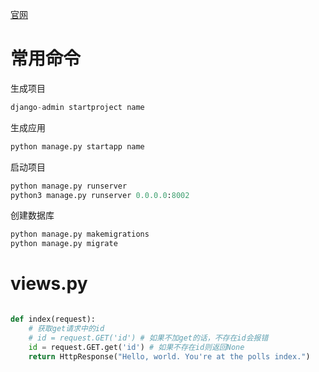 [官网](https://docs.djangoproject.com/zh-hans/5.1/)

# 常用命令
生成项目
```python
django-admin startproject name
```
生成应用
```python
python manage.py startapp name
```
启动项目
```python
python manage.py runserver
python3 manage.py runserver 0.0.0.0:8002 
```
创建数据库
```python
python manage.py makemigrations
python manage.py migrate
```

# views.py
```python

def index(request):
    # 获取get请求中的id
    # id = request.GET('id') # 如果不加get的话，不存在id会报错
    id = request.GET.get('id') # 如果不存在id则返回None
    return HttpResponse("Hello, world. You're at the polls index.")
```
